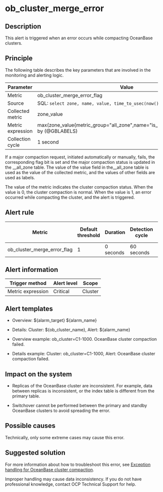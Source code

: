ob_cluster_merge_error
===========================================

**Description**
------------------------------------

This alert is triggered when an error occurs while compacting OceanBase clusters.

Principle
------------------------------

The following table describes the key parameters that are involved in the monitoring and alerting logic.

|     Parameter     |                                                              Value                                                              |
|-------------------|---------------------------------------------------------------------------------------------------------------------------------|
| Metric            | ob_cluster_merge_error_flag                                                                                                     |
| Source            | SQL:  ```select zone, name, value, time_to_usec(now()) from __all_zone;```  |
| Collected metric  | zone_value                                                                                                                      |
| Metric expression | max(zone_value{metric_group="all_zone",name="is_merge_error",@LABELS}) by (@GBLABELS)                                           |
| Collection cycle  | 1 second                                                                                                                        |

If a major compaction request, initiated automatically or manually, fails, the corresponding flag bit is set and the major compaction status is updated in the __all_zone table. The value of the value field in the__all_zone table is used as the value of the collected metric, and the values of other fields are used as labels.

The value of the metric indicates the cluster compaction status. When the value is 0, the cluster compaction is normal. When the value is 1, an error occurred while compacting the cluster, and the alert is triggered.

**Alert rule**
-----------------------------------

|           Metric            | Default threshold | Duration  | Detection cycle | Time before clearance |
|-----------------------------|-------------------|-----------|-----------------|-----------------------|
| ob_cluster_merge_error_flag | 1                 | 0 seconds | 60 seconds      | 5 minutes             |

**Alert information**
------------------------------------------

|          Trigger method           | Alert level |  Scope  |
|-----------------------------------|-------------|---------|
| Metric expression | Critical    | Cluster |

**Alert templates**
----------------------------------------

* Overview: \${alarm_target} \${alarm_name}

* Details: Cluster: \${ob_cluster_name}, Alert: \${alarm_name}

* Overview example: ob_cluster=C1-1000. OceanBase cluster compaction failed.

* Details example: Cluster: ob_cluster=C1-1000, Alert: OceanBase cluster compaction failed.

**Impact on the system**
---------------------------------------------

* Replicas of the OceanBase cluster are inconsistent. For example, data between replicas is inconsistent, or the index table is different from the primary table.

* Switchover cannot be performed between the primary and standby OceanBase clusters to avoid spreading the error.

**Possible causes**
----------------------------------------

Technically, only some extreme cases may cause this error.

**Suggested solution**
-------------------------------------------

For more information about how to troubleshoot this error, see [Exception handling for OceanBase cluster compaction](../500.appendix/100.exception-handling-for-oceanbase-cluster-compactio.md).

Improper handling may cause data inconsistency. If you do not have professional knowledge, contact OCP Technical Support for help.
